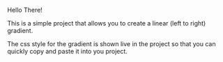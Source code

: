 Hello There!

This is a simple project that allows you to create a linear (left to right) gradient.

The css style for the gradient is shown live in the project so that you can quickly copy and paste
it into you project.
